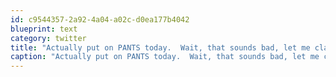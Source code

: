 ```yaml
---
id: c9544357-2a92-4a04-a02c-d0ea177b4042
blueprint: text
category: twitter
title: "Actually put on PANTS today.  Wait, that sounds bad, let me clarify! It's been +40 here all summer but it's raining buckets today!"
caption: "Actually put on PANTS today.  Wait, that sounds bad, let me clarify! It's been +40 here all summer but it's raining buckets today!"
---
```


